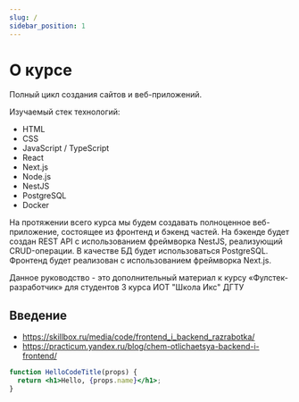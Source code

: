```yaml
---
slug: /
sidebar_position: 1
---
```


# О курсе

Полный цикл создания сайтов и веб-приложений.

Изучаемый стек технологий:
- HTML
- CSS
- JavaScript / TypeScript
- React
- Next.js
- Node.js
- NestJS
- PostgreSQL
- Docker

На протяжении всего курса мы будем создавать полноценное веб-приложение, состоящее из фронтенд и бэкенд частей. На бэкенде будет создан REST API с использованием фреймворка NestJS, реализующий CRUD-операции. В качестве БД будет использоваться PostgreSQL. Фронтенд будет реализован с использованием фреймворка Next.js.

Данное руководство - это дополнительный материал к курсу «Фулстек-разработчик» для студентов 3 курса ИОТ "Школа Икс" ДГТУ


## Введение
- https://skillbox.ru/media/code/frontend_i_backend_razrabotka/
- https://practicum.yandex.ru/blog/chem-otlichaetsya-backend-i-frontend/




```jsx {2} showLineNumbers title="/src/components/HelloCodeTitle.js"
function HelloCodeTitle(props) {
  return <h1>Hello, {props.name}</h1>;
}
```

